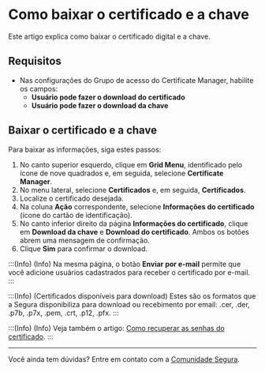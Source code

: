 # Como baixar o certificado e a chave

Este artigo explica como baixar o certificado digital e a chave.

## Requisitos

* Nas configurações do Grupo de acesso do Certificate Manager, habilite os campos:
    * **Usuário pode fazer o download do certificado**
    * **Usuário pode fazer o download da chave**

## Baixar o certificado e a chave

Para baixar as informações, siga estes passos:

1. No canto superior esquerdo, clique em **Grid Menu**, identificado pelo ícone de nove quadrados e, em seguida, selecione **Certificate Manager**.
2. No menu lateral, selecione **Certificados** e, em seguida, **Certificados**.
3. Localize o certificado desejada.
4. Na coluna **Ação** correspondente, selecione **Informações do certificado** (ícone do cartão de identificação).
5. No canto inferior direito da página **Informações do certificado**, clique em **Download da chave** e **Download do certificado**. Ambos os botões abrem uma mensagem de confirmação.
6. Clique **Sim** para confirmar o download.

:::(Info) (Info)
Na mesma página, o botão **Enviar por e-mail** permite que você adicione usuários cadastrados para receber o certificado por e-mail.
:::

:::(Info) (Certificados disponíveis para download)
Estes são os formatos que a Segura disponibiliza para download ou recebimento por email: .cer, .der, .p7b, .p7x, .pem, .crt, .p12, .pfx.
:::

:::(Info) (Info)
Veja também o artigo: [Como recuperar as senhas do certificado](/v4/docs/pt/certificate-manager-settings-how-to-retrieve-cert-passwords).
:::
***
Você ainda tem dúvidas? Entre em contato com a [Comunidade Segura](https://community.Segura.io/).